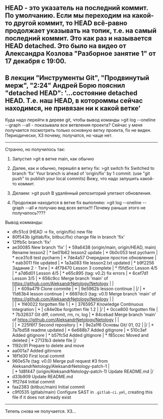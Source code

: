 HEAD - это указатель на последний коммит. По умолчанию. Если мы переходим на какой-то другой коммит, 
то HEAD всё-равно продолжает указывать на топик, т.е. на самый последний коммит. Это как раз и называется HEAD detached.
Это было на видео от Александра Козлова "Разборное занятие 1" от 17 декабря с 19:00.
-----------------------------------------------------------------------------------------------------
В лекции "Инструменты Git", "Продвинутый мерж", "2:24" Андрей Борю пояснил "detached HEAD": 
'...состояние detached HEAD. Т.е. наш HEAD, в котороммы сейчас находимся, не привязан ни к какой ветке'
-----------------------------------------------------------------------------------------------------




Куда надо перейти в дереве git, чтобы вывод команды >git log --oneline --graph --all - показывала все ветвления проекта?
Сейчас у меня получается посмотреть только основную ветку проекта, fix не виден. Периодически, ХЗ почему, получатся, но чаще нет.
__________________________________________________________________
Странно, но получилось так:
1. Запустил >git в ветке main, как обычно
2. Далее, как и обычно, перешёл в ветку fix: >git switch fix
											   Switched to branch 'fix'
											   Your branch is ahead of 'origin/fix' by 1 commit.
													(use "git push" to publish your local commits)
	Вижу, что надо запушить какой-то коммит.

3. Делаем: >git push
	В удалённый репозиторий улетают обновления.

4. Продолжая находится в ветке fix выполняю: >git log --oneline --graph --all
	и получаю вид всех веток!!! Почему раньше этого не получалось????

Вывод комманды:
* dfc51cd (HEAD -> fix, origin/fix) new file
* 80f543b (gitlab/fix, bitbuc/fix) change file in branch 'fix'
* 12ffb5c branch 'fix'
* ae30085 New branch 'fix'
| * 59a6438 (origin/main, origin/HEAD, main) Rename lesson2
| * be01b62 lesson2 update
| * 0b0c053 test pycharm
| * ece31c8 test pycharm
| * 7de4a57 Очередное простое обновление
| * eab3011 file updated
| * 1a3a083 file lesson2.txt updated
| * b9f2256 Задание 2 - Тэги
| * 4f79470 Lesson 3 complete
| * f5fd5cc Lesson 4/5
| * a7d6d01 Lesson 4/5
| * e65c895 (tag: v0.2) fix errors
| * 6cef7d1 Lesson 3/5
| *   656c9cc Merge branch 'main' of https://github.com/AleksandrNetology/Netology
| |\
| | * 609a479 Clone commite
| * | 9e5962b lesson continue
| |/
| * 11d63b4 lesson continue
| *   6697dc0 (tag: v0.1) Merge branch 'main' of https://github.com/AleksandrNetology/Netology
| |\
| | * 1f40022 forgotten file 1
| * | 3765957 Knowledge Continuous Integration
| * | c84e0be forgotten file 1.2
| |/
| * 0cce800 forgotten file
| * 7b32637 Git diff, commit, rm, rv, log
| *   84cebad Merge branch 'main' of https://github.com/AleksandrNetology/Netology
| |\
| | * 225f6f7 Second repository
| * | 9e2a1f6 Основы Git/ 01, 02
| |/
| * 7a7bd58 readme updated
| * 6e688b7 Added gitignore
| * 510c3ef Added gitignore
| * b57fc5d Added gitignore
| * f85ccec Moved and deleted
| * 27131b3 delete file
|/
* 1192c91 Prepare to delete and move
* aa001a7 Added gitirnore
* 16f1d30 First local commit
*   960e57e (tag: v0.0) Merge pull request #3 from AleksandrNetology/AleksandrNetology-patch-1
|\
| * 1d8f447 (origin/AleksandrNetology-patch-1) Update README.md
|/
* d33b909 Update README.md
* 1ff27d4 Initial commit
* faa2383 (bitbuc/main) Initial commit
* c9f0535 (gitlab/main) Configure SAST in `.gitlab-ci.yml`, creating this file if it does not already exist
_____________________________________________________________________

Тепепь снова не получается. ХЗ...